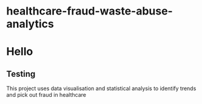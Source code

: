 # healthcare-fraud-waste-abuse-analytics

# Hello
## Testing
This project uses data visualisation and statistical analysis to identify trends and pick out fraud in healthcare 
